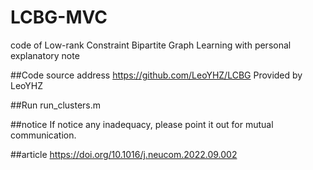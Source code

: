 # LCBG-MVC
code of Low-rank Constraint Bipartite Graph Learning with personal explanatory note

##Code source address
https://github.com/LeoYHZ/LCBG  Provided by LeoYHZ

##Run
run_clusters.m


##notice
If notice any inadequacy, please point it out for mutual communication.

##article
https://doi.org/10.1016/j.neucom.2022.09.002
        
        

